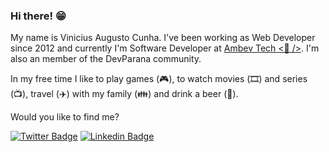 ### Hi there! 😁

My name is Vinicius Augusto Cunha. I've been working as Web Developer since 2012 and currently I'm Software Developer at [Ambev Tech <🍻 />](https://ambevtech.com.br). I'm also an member of the DevParana community.

In my free time I like to play games (🎮), to watch movies (🎞️) and series (📺), travel (✈️) with my family (👪) and drink a beer (🍻).

Would you like to find me?

[![Twitter Badge](https://img.shields.io/badge/-Twitter-1ca0f1?style=flat-square&labelColor=1ca0f1&logo=twitter&logoColor=white&link=https://twitter.com/SobrinhoDoCunha)](https://twitter.com/SobrinhoDoCunha)
[![Linkedin Badge](https://img.shields.io/badge/-LinkedIn-blue?style=flat-square&logo=Linkedin&logoColor=white&link=https://www.linkedin.com/in/vin%C3%ADcius-augusto-cunha-0146b64b/)](https://www.linkedin.com/in/vin%C3%ADcius-augusto-cunha-0146b64b/)

